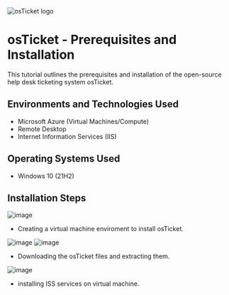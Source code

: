 
<img src="https://i.imgur.com/Clzj7Xs.png" alt="osTicket logo"/>
</p>

<h1>osTicket - Prerequisites and Installation</h1>
This tutorial outlines the prerequisites and installation of the open-source help desk ticketing system osTicket.<br />


<h2>Environments and Technologies Used</h2>

- Microsoft Azure (Virtual Machines/Compute)
- Remote Desktop
- Internet Information Services (IIS)

<h2>Operating Systems Used </h2>

- Windows 10</b> (21H2)



<h2>Installation Steps</h2>

![image](https://github.com/user-attachments/assets/7d310b5e-6cbf-44eb-a16e-f908c40caf9c)

- Creating a virtual machine enviroment to install osTicket.

![image](https://github.com/user-attachments/assets/9231fc66-e346-4d3a-82e0-df32c140afea)  ![image](https://github.com/user-attachments/assets/d00b24a5-4fa1-4e04-883e-ec36636677dc)

- Downloading the osTicket files and extracting them.

![image](https://github.com/user-attachments/assets/f7fff968-8a82-4ed2-843d-8da781819c0b)

- installing  ISS services on virtual machine.
